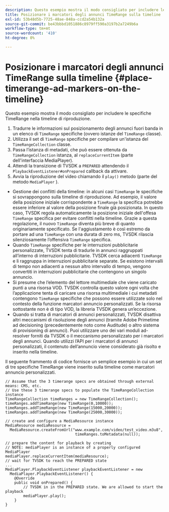 ```yaml
---
description: Questo esempio mostra il modo consigliato per includere le specifiche TimeRange nella timeline di riproduzione.
title: Posizionare i marcatori degli annunci TimeRange sulla timeline
exl-id: 53b48d5b-7725-48ae-848a-ccd2a54b132a
source-git-commit: be43bbbd1051886c8979ff590a3197b2a7249b6a
workflow-type: tm+mt
source-wordcount: '410'
ht-degree: 0%

---
```


# Posizionare i marcatori degli annunci TimeRange sulla timeline {#place-timerange-ad-markers-on-the-timeline}

Questo esempio mostra il modo consigliato per includere le specifiche TimeRange nella timeline di riproduzione.

1. Tradurre le informazioni sul posizionamento degli annunci fuori banda in un elenco di `TimeRange` specifiche (ovvero istanze del `TimeRange` classe).
1. Utilizza il set di `TimeRange` specifiche per compilare un&#39;istanza del `TimeRangeCollection` classe.
1. Passa l’istanza di metadati, che può essere ottenuta da `TimeRangeCollection` istanza, al `replaceCurrentItem` (parte dell&#39;interfaccia MediaPlayer).
1. Attendi la transizione di TVSDK a `PREPARED` attendendo il `PlaybackEventListener#onPrepared` callback da attivare.
1. Avvia la riproduzione del video chiamando il `play()` metodo (parte del metodo `MediaPlayer` ).

* Gestione dei conflitti della timeline: in alcuni casi `TimeRange` le specifiche si sovrappongono sulla timeline di riproduzione. Ad esempio, il valore della posizione iniziale corrispondente a `TimeRange` la specifica potrebbe essere inferiore al valore della posizione finale già posizionata. In questo caso, TVSDK regola automaticamente la posizione iniziale dell&#39;offesa `TimeRange` specifica per evitare conflitti nella timeline. Grazie a questa regolazione, il nuovo `TimeRange` diventa più breve di quanto originariamente specificato. Se l&#39;aggiustamento è così estremo da portare ad una `TimeRange` con una durata di zero ms, TVSDK rilascia silenziosamente l’offensiva `TimeRange` specifica.
* Quando `TimeRange` specifiche per le interruzioni pubblicitarie personalizzate, TVSDK tenta di tradurle in annunci raggruppati all’interno di interruzioni pubblicitarie. TVSDK cerca adiacenti `TimeRange` e li raggruppa in interruzioni pubblicitarie separate. Se esistono intervalli di tempo non adiacenti a nessun altro intervallo di tempo, vengono convertiti in interruzioni pubblicitarie che contengono un singolo annuncio.
* Si presume che l’elemento del lettore multimediale che viene caricato punti a una risorsa VOD. TVSDK controlla questo valore ogni volta che l’applicazione tenta di caricare una risorsa multimediale i cui metadati contengono `TimeRange` specifiche che possono essere utilizzate solo nel contesto della funzione marcatori annuncio personalizzati. Se la risorsa sottostante non è di tipo VOD, la libreria TVSDK genera un’eccezione.
* Quando si tratta di marcatori di annunci personalizzati, TVSDK disattiva altri meccanismi di risoluzione degli annunci (tramite Adobe Primetime ad decisioning (precedentemente noto come Auditude) o altro sistema di provisioning di annunci). Puoi utilizzare uno dei vari moduli ad-resolver forniti da TVSDK o il meccanismo personalizzato per i marcatori degli annunci. Quando utilizzi l’API per i marcatori di annunci personalizzati, il contenuto dell’annuncio viene considerato già risolto e inserito nella timeline.

Il seguente frammento di codice fornisce un semplice esempio in cui un set di tre specifiche TimeRange viene inserito sulla timeline come marcatori annuncio personalizzati.

```java>
// Assume that the 3 timerange specs are obtained through external means: CMS, etc. 
// Use these 3 timerange specs to populate the TimeRangeCollection instance 
TimeRangeCollection timeRanges = new TimeRangeCollection();  
timeRanges.addTimeRange(new TimeRange(0,10000)); 
timeRanges.addTimeRange(new TimeRange(15000,20000)); 
timeRanges.addTimeRange(new TimeRange(25000,30000)); 
 
// create and configure a MediaResource instance 
MediaResource mediaResource =  
  MediaResource.createFromUrl("www.example.com/video/test_video.m3u8",  
                               timeRanges.toMetadata(null)); 
 
// prepare the content for playback by creating 
// NOTE: mediaPlayer is an instance of a properly configured MediaPlayer  
mediaPlayer.replaceCurrentItem(mediaResource); 
// wait for TVSDK to reach the PREPARED state 
... 
MediaPlayer.PlaybackEventListener playbackEventListener = new 
  MediaPlayer.PlaybackEventListener() { 
    @Override 
    public void onPrepared() { 
        // TVSDK in in the PREPARED state. We are allowed to start the playback  
        mediaPlayer.play(); 
    } 
} 
```
